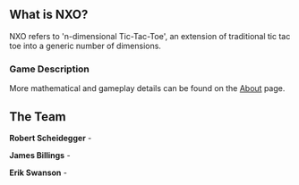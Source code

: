 ## What is NXO?

NXO refers to 'n-dimensional Tic-Tac-Toe', an extension of traditional tic tac toe into a generic number of dimensions.

### Game Description



More mathematical and gameplay details can be found on the [About](https://nxoproject.azurewebsites.net/about) page.

## The Team

<b>Robert Scheidegger</b> - 

<b>James Billings</b> - 

<b>Erik Swanson</b> - 